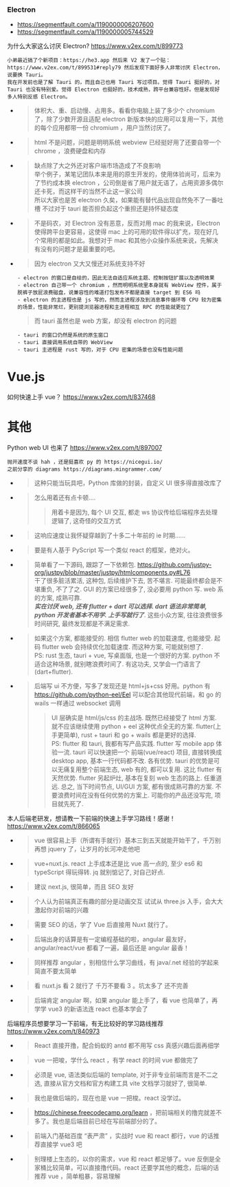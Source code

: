 
### Electron
- https://segmentfault.com/a/1190000006207600
- https://segmentfault.com/a/1190000005744529

为什么大家这么讨厌 Electron? https://www.v2ex.com/t/899773
```console
小弟最近搞了个新项目：https://he3.app 然后来 V2 发了一个贴：https://www.v2ex.com/t/899531#reply79 然后发现下面好多人非常讨厌 Electron，说要换 Tauri。
我在开发前也是了解 Tauri 的，而且自己也用 Tauri 写过项目。觉得 Tauri 挺好的，对 Tauri 也没有特别爱。觉得 Electron 也挺好的，技术成熟，跨平台兼容性好。但是发现好多人特别反感 Electron。
```
- > 体积大、重、启动慢、占用多。看看你电脑上装了多少个 chromium 了，除了少数开源且适配 electron 新版本快的应用可以复用一下，其他的每个应用都带一份 chromium ，用户当然讨厌了。
- > html 不是问题，问题是明明系统 webview 已经挺好用了还要自带一个 chrome ，浪费硬盘和内存
- > 缺点除了大之外还对客户端市场造成了不良影响 <br> 举个例子，某笔记团队本来是用的原生开发的，使用体验尚可，后来为了节约成本换 electron ，公司倒是省了用户就无语了，占用资源多偶尔还卡死，而这样干的当然不止这一家公司 <br> 所以大家也是苦 electron 久矣，如果能有替代品出现自然免不了一番吐槽 不过对于 tauri 能否担负起这个重担还是持怀疑态度
- > 不是码农，对 Electron 没有恶意，反而对用 mac 的我来说，Electron 使得跨平台更容易，这使得 mac 上的可用的软件得以扩充，现在好几个常用的都是如此。我想对于 mac 和其他小众操作系统来说，先解决有没有的问题才是最重要的吧。
- > 因为 electron 又大又慢还对系统支持不好
  ```console
  - electron 的窗口是自绘的，因此无法自适应系统主题、控制按钮扩展以及透明效果
  - electron 自己带一个 chromium ，然而明明系统里本身就有 WebView 控件，属于脱裤子放屁浪费磁盘，说兼容性的难道打包发布不都是直接 target 到 ES6 吗
  - electron 的主进程也是 js 写的，然而主进程涉及到消息事件循环等 CPU 较为密集的场景，性能非常烂，更别提浏览器进程和主进程相互 RPC 的性能就更拉了
  ```
  > 而 tauri 虽然也是 web 方案，却没有 electron 的问题
  ```console
  - tauri 的窗口仍然是系统的原生窗口
  - tauri 直接调用系统自带的 WebView
  - tauri 主进程是 rust 写的，对于 CPU 密集的场景也没有性能问题
  ```

# Vue.js

如何快速上手 vue？ https://www.v2ex.com/t/837468

# 其他

Python web UI 也来了 https://www.v2ex.com/t/897007
```console
抛开速度不谈 hah ，还是挺喜欢 py 的 https://nicegui.io/
之前分享的 diagrams https://diagrams.mingrammer.com/
```
- > 这种只能当玩具吧，Python 库做的封装，自定义 UI 很多得直接改库了
- > 怎么用着还有点卡顿....
  >> 用着卡是因为, 每个 UI 交互, 都走 ws 协议传给后端程序去处理逻辑了, 这奇怪的交互方式
- > 这响应速度让我怀疑穿越到了十多二十年前的 ie 时期......
- > 要是有人基于 PyScript 写一个类似 react 的框架，绝对火。
- > 简单看了一下源码, 跟踪了一下依赖包. https://github.com/justpy-org/justpy/blob/master/justpy/htmlcomponents.py#L76 <br> 干了很多脏活累活, 这种包, 后续维护下去, 苦不堪言. 可能最终都会是不堪重负, 不了了之. GUI 的方案已经很多了, 没必要用 python 写. web 系的方案, 成熟可靠. <br> ***实在讨厌 web, 还有 flutter + dart 可以选择. dart 语法非常简单, python 开发者基本不用学. 上手写就行了***. 这些小众方案, 往往浪费很多时间研究, 最终发现都是不满足需求.
- > 如果这个方案, 都能接受的. 相信 flutter web 的加载速度, 也能接受. 起码 flutter web 会持续优化加载速度. 而这种方案, 可能就别想了. <br> PS: rust 生态, tauri + vue, 写桌面版, 也是一个很好的方案. python 不适合这种场景, 就别瞎浪费时间了. 有这功夫, 又学会一门语言了(dart+flutter).
- > 后端写 ui 不方便，写多了发现还是 html+js+css 好用。python 有 https://github.com/python-eel/Eel 可以配合其他现代前端，和 go 的 wails 一样通过 websocket 调用
  >> UI 层确实是 html/js/css 的主战场. 既然已经接受了 html 方案. 就不应该继续使用 python + eel 这种优点全无的方案. flutter(上手更简单), rust + tauri 和 go + wails 都是更好的选择. <br> PS: flutter 和 tauri, 我都有写产品实践. flutter 写 mobile app 体验一流. tauri 可以快速把一个 前端(vue/react) 项目, 直接转换成 desktop app, 基本一行代码都不改. 各有优势. tauri 的优势是可以无痛复用整个前端生态, web 有的, 都可以复用. 这比 flutter 有天然优势. flutter 另起炉灶, 基本在复刻 web 生态的路上. 任重道远. 总之, 当下时间节点, UI/GUI 方案, 都有很成熟可靠的方案. 不要浪费时间在没有任何优势的方案上. 可能你的产品还没写完, 项目就先死了.

本人后端老研发，想请教一下前端的快速上手学习路线！感谢！ https://www.v2ex.com/t/866065
- > vue 很容易上手（所谓有手就行）基本三到五天就能开始干了，千万别再想 jquery 了，让岁月的长河冲走他吧
- > vue+nuxt.js. react 上手成本还是比 vue 高一点的, 至少 es6 和 typeScript 得玩得转. jq 就别惦记了, 对自己好点.
- > 建议 next.js, 很简单，而且 SEO 友好
- > 个人认为前端真正有趣的部分是动画交互 试试从 three.js 入手，会大大激起你对前端的兴趣
- > 需要 SEO 的话，学了 Vue 后直接用 Nuxt 就行了。
- > 后端出身的话算是有一定编程基础的啦，angular 最友好，angular/react/vue 都看了一遍，最后还是 angular 最香！
- > 同样推荐 angular ，别相信什么学习曲线，有 java/.net 经验的学起来简直不要太简单
- > 看 nuxt.js 看 2 就行了 千万不要看 3 。坑太多了 还不完善
- > 后端肯定 angular 啊，如果 angular 能上手了，看 vue 也简单了，再学学 vue3 的新语法连 react 也基本学会了

后端程序员想要学习一下前端，有无比较好的学习路线推荐 https://www.v2ex.com/t/840973
- > React 直接开撸，配合蚂蚁的 antd 都不用写 css 真感兴趣后面再细学
- > vue 一把唆，学什么 react ，有学 react 的时间 vue 都做完了
- > 必须是 vue, 语法类似后端的 template, 对于非专业前端而言是不二之选, 直接从官方文档和官方构建工具 vite 文档学习就好了, 很简单.
- > 我也是做后端的，现在也是 vue 一把梭。react 没学过。
- > https://chinese.freecodecamp.org/learn ，把前端相关的撸完就差不多了。我也是后端目前已经在写前端部分的了。
- > 前端入门基础百度 “表严肃” ，实战时 vue 和 react 都行，vue 的话推荐直接学 vue3 吧
- > 别理楼上生态的，以你的需求，vue 和 react 都足够了。vue 反倒是全家桶比较简单，可以直接撸代码。react 还要学其他的概念，后端的话推荐 vue ，简单粗暴，容易理解
